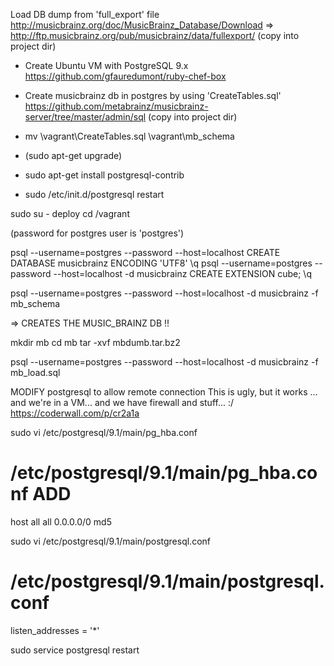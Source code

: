 
Load DB dump from 'full_export' file
http://musicbrainz.org/doc/MusicBrainz_Database/Download
=>  http://ftp.musicbrainz.org/pub/musicbrainz/data/fullexport/
(copy into project dir)


- Create Ubuntu VM with PostgreSQL 9.x
https://github.com/gfauredumont/ruby-chef-box


- Create musicbrainz db in postgres by using 'CreateTables.sql'
https://github.com/metabrainz/musicbrainz-server/tree/master/admin/sql
(copy into project dir)



- mv \vagrant\CreateTables.sql \vagrant\mb_schema

- (sudo apt-get upgrade)
- sudo apt-get install postgresql-contrib
- sudo /etc/init.d/postgresql restart

sudo su - deploy
cd /vagrant

(password for postgres user is 'postgres')

psql --username=postgres --password --host=localhost
  CREATE DATABASE musicbrainz ENCODING 'UTF8'
  \q
psql --username=postgres --password --host=localhost -d musicbrainz
  CREATE EXTENSION cube;
  \q

psql --username=postgres --password --host=localhost -d musicbrainz -f mb_schema

=> CREATES THE MUSIC_BRAINZ DB !!


mkdir mb
cd mb
tar -xvf mbdumb.tar.bz2



psql --username=postgres --password --host=localhost -d musicbrainz -f mb_load.sql



MODIFY postgresql to allow remote connection
This is ugly, but it works ... and we're in a VM... and we have firewall and stuff... :/
https://coderwall.com/p/cr2a1a


sudo vi /etc/postgresql/9.1/main/pg_hba.conf
# /etc/postgresql/9.1/main/pg_hba.conf    ADD
host all all  0.0.0.0/0 md5

sudo vi /etc/postgresql/9.1/main/postgresql.conf
# /etc/postgresql/9.1/main/postgresql.conf
listen_addresses = '*'


sudo service postgresql restart
